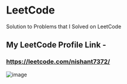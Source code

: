# LeetCode
Solution to Problems that I Solved on LeetCode
## My LeetCode Profile Link - 
### https://leetcode.com/nishant7372/

![image](https://user-images.githubusercontent.com/91368799/190896896-606b26f5-e782-46df-b753-cb833d80492c.png)
